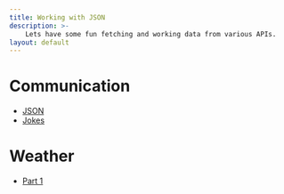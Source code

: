 ```yaml
---
title: Working with JSON
description: >-
    Lets have some fun fetching and working data from various APIs.
layout: default
---
```


# Communication

- [JSON](json)
- [Jokes](jokes)

# Weather

- [Part 1](weather1)